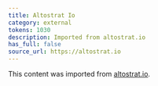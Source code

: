 ```yaml
---
title: Altostrat Io
category: external
tokens: 1030
description: Imported from altostrat.io
has_full: false
source_url: https://altostrat.io
---
```


This content was imported from [altostrat.io](https://altostrat.io).

